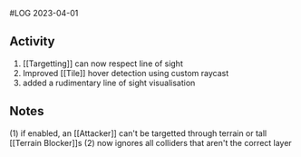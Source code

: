 #LOG
2023-04-01

## Activity
1. [[Targetting]] can now respect line of sight
2. Improved [[Tile]] hover detection using custom raycast
3. added a rudimentary line of sight visualisation

## Notes
(1) if enabled, an [[Attacker]] can't be targetted through terrain or tall [[Terrain Blocker]]s
(2) now ignores all colliders that aren't the correct layer